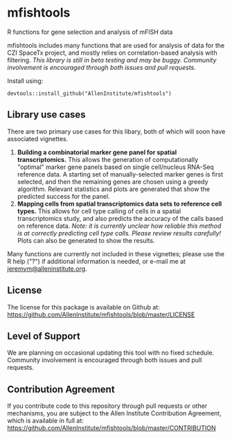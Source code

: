 # mfishtools

R functions for gene selection and analysis of mFISH data

mfishtools includes many functions that are used for analysis of data for the CZI SpaceTx project, and mostly relies on correlation-based analysis with filtering.  *This library is still in beta testing and may be buggy.  Community involvement is encouraged through both issues and pull requests.*  

Install using:
```
devtools::install_github("AllenInstitute/mfishtools")
```

## Library use cases

There are two primary use cases for this libary, both of which will soon have associated vignettes.

1. **Building a combinatorial marker gene panel for spatial transcriptomics.**  This allows the generation of computationally "optimal" marker gene panels based on single cell/nucleus RNA-Seq reference data.  A starting set of manually-selected marker genes is first selected, and then the remaining genes are chosen using a greedy algorithm.  Relevant statistics and plots are generated that show the predicted success for the panel.  
2. **Mapping cells from spatial transcriptomics data sets to reference cell types.** This allows for cell type calling of cells in a spatial transcriptomics study, and also predicts the accuracy of the calls based on reference data.  *Note: it is currently unclear how reliable this method is at correctly predicting cell type calls.  Please review results carefully!*  Plots can also be generated to show the results.  

Many functions are currently not included in these vignettes; please use the R help ("?") if additional information is needed, or e-mail me at jeremym@alleninstitute.org.

## License

The license for this package is available on Github at: https://github.com/AllenInstitute/mfishtools/blob/master/LICENSE

## Level of Support

We are planning on occasional updating this tool with no fixed schedule. Community involvement is encouraged through both issues and pull requests.

## Contribution Agreement

If you contribute code to this repository through pull requests or other mechanisms, you are subject to the Allen Institute Contribution Agreement, which is available in full at: https://github.com/AllenInstitute/mfishtools/blob/master/CONTRIBUTION
